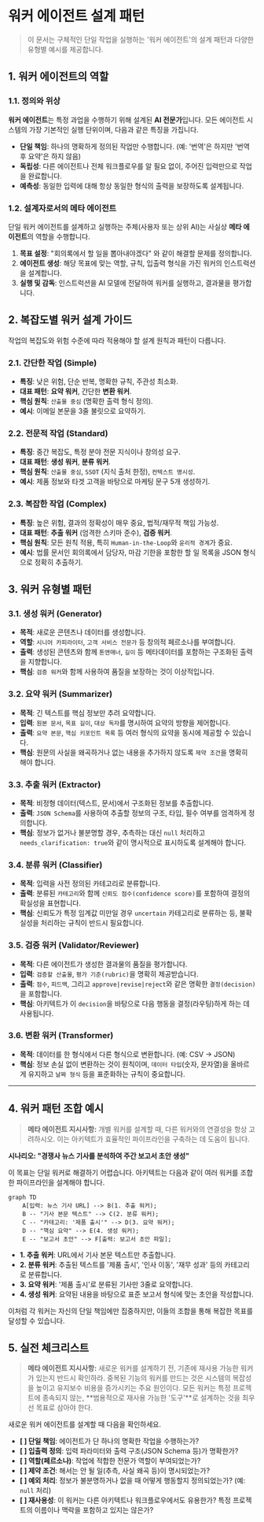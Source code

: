 # 워커 에이전트 설계 패턴

> 이 문서는 구체적인 단일 작업을 실행하는 '워커 에이전트'의 설계 패턴과 다양한 유형별 예시를 제공합니다.

## 1. 워커 에이전트의 역할

### 1.1. 정의와 위상

**워커 에이전트**는 특정 과업을 수행하기 위해 설계된 **AI 전문가**입니다. 모든 에이전트 시스템의 가장 기본적인 실행 단위이며, 다음과 같은 특징을 가집니다.

- **단일 책임**: 하나의 명확하게 정의된 작업만 수행합니다. (예: '번역'은 하지만 '번역 후 요약'은 하지 않음)
- **독립성**: 다른 에이전트나 전체 워크플로우를 알 필요 없이, 주어진 입력만으로 작업을 완료합니다.
- **예측성**: 동일한 입력에 대해 항상 동일한 형식의 출력을 보장하도록 설계됩니다.

### 1.2. 설계자로서의 메타 에이전트

단일 워커 에이전트를 설계하고 실행하는 주체(사용자 또는 상위 AI)는 사실상 **메타 에이전트**의 역할을 수행합니다.
1.  **목표 설정**: "회의록에서 할 일을 뽑아내야겠다" 와 같이 해결할 문제를 정의합니다.
2.  **에이전트 생성**: 해당 목표에 맞는 역할, 규칙, 입출력 형식을 가진 워커의 인스트럭션을 설계합니다.
3.  **실행 및 감독**: 인스트럭션을 AI 모델에 전달하여 워커를 실행하고, 결과물을 평가합니다.

## 2. 복잡도별 워커 설계 가이드

작업의 복잡도와 위험 수준에 따라 적용해야 할 설계 원칙과 패턴이 다릅니다.

### 2.1. 간단한 작업 (Simple)

- **특징**: 낮은 위험, 단순 반복, 명확한 규칙, 주관성 최소화.
- **대표 패턴**: **요약 워커**, 간단한 **변환 워커**.
- **핵심 원칙**: `산출물 중심` (명확한 출력 형식 정의).
- **예시**: 이메일 본문을 3줄 불릿으로 요약하기.

### 2.2. 전문적 작업 (Standard)

- **특징**: 중간 복잡도, 특정 분야 전문 지식이나 창의성 요구.
- **대표 패턴**: **생성 워커**, **분류 워커**.
- **핵심 원칙**: `산출물 중심`, `SSOT` (지식 출처 한정), `컨텍스트 명시성`.
- **예시**: 제품 정보와 타겟 고객을 바탕으로 마케팅 문구 5개 생성하기.

### 2.3. 복잡한 작업 (Complex)

- **특징**: 높은 위험, 결과의 정확성이 매우 중요, 법적/재무적 책임 가능성.
- **대표 패턴**: **추출 워커** (엄격한 스키마 준수), **검증 워커**.
- **핵심 원칙**: 모든 원칙 적용, 특히 `Human-in-the-Loop`와 `윤리적 경계`가 중요.
- **예시**: 법률 문서인 회의록에서 담당자, 마감 기한을 포함한 할 일 목록을 JSON 형식으로 정확히 추출하기.

## 3. 워커 유형별 패턴

### 3.1. 생성 워커 (Generator)

- **목적**: 새로운 콘텐츠나 데이터를 생성합니다.
- **역할**: `시니어 카피라이터`, `고객 서비스 전문가` 등 창의적 페르소나를 부여합니다.
- **출력**: 생성된 콘텐츠와 함께 `톤앤매너`, `길이` 등 메타데이터를 포함하는 구조화된 출력을 지향합니다.
- **핵심**: `검증 워커`와 함께 사용하여 품질을 보장하는 것이 이상적입니다.

### 3.2. 요약 워커 (Summarizer)

- **목적**: 긴 텍스트를 핵심 정보만 추려 요약합니다.
- **입력**: `원본 문서`, `목표 길이`, `대상 독자`를 명시하여 요약의 방향을 제어합니다.
- **출력**: `요약 본문`, `핵심 키포인트 목록` 등 여러 형식의 요약을 동시에 제공할 수 있습니다.
- **핵심**: 원문의 사실을 왜곡하거나 없는 내용을 추가하지 않도록 `제약 조건`을 명확히 해야 합니다.

### 3.3. 추출 워커 (Extractor)

- **목적**: 비정형 데이터(텍스트, 문서)에서 구조화된 정보를 추출합니다.
- **출력**: `JSON Schema`를 사용하여 추출할 정보의 구조, 타입, 필수 여부를 엄격하게 정의합니다.
- **핵심**: 정보가 없거나 불분명할 경우, 추측하는 대신 `null` 처리하고 `needs_clarification: true`와 같이 명시적으로 표시하도록 설계해야 합니다.

### 3.4. 분류 워커 (Classifier)

- **목적**: 입력을 사전 정의된 카테고리로 분류합니다.
- **출력**: 분류된 `카테고리`와 함께 `신뢰도 점수(confidence score)`를 포함하여 결정의 확실성을 표현합니다.
- **핵심**: 신뢰도가 특정 임계값 미만일 경우 `uncertain` 카테고리로 분류하는 등, 불확실성을 처리하는 규칙이 반드시 필요합니다.

### 3.5. 검증 워커 (Validator/Reviewer)

- **목적**: 다른 에이전트가 생성한 결과물의 품질을 평가합니다.
- **입력**: `검증할 산출물`, `평가 기준(rubric)`을 명확히 제공받습니다.
- **출력**: `점수`, `피드백`, 그리고 `approve|revise|reject`와 같은 명확한 `결정(decision)`을 포함합니다.
- **핵심**: 아키텍트가 이 `decision`을 바탕으로 다음 행동을 결정(라우팅)하게 하는 데 사용됩니다.

### 3.6. 변환 워커 (Transformer)

- **목적**: 데이터를 한 형식에서 다른 형식으로 변환합니다. (예: CSV → JSON)
- **핵심**: 정보 손실 없이 변환하는 것이 원칙이며, `데이터 타입`(숫자, 문자열)을 올바르게 유지하고 `날짜 형식` 등을 표준화하는 규칙이 중요합니다.

---
## 4. 워커 패턴 조합 예시

> **메타 에이전트 지시사항:**
> 개별 워커를 설계할 때, 다른 워커와의 연결성을 항상 고려하시오. 이는 아키텍트가 효율적인 파이프라인을 구축하는 데 도움이 됩니다.

**시나리오: "경쟁사 뉴스 기사를 분석하여 주간 보고서 초안 생성"**

이 목표는 단일 워커로 해결하기 어렵습니다. 아키텍트는 다음과 같이 여러 워커를 조합한 파이프라인을 설계해야 합니다.

```mermaid
graph TD
    A[입력: 뉴스 기사 URL] --> B(1. 추출 워커);
    B -- "기사 본문 텍스트" --> C(2. 분류 워커);
    C -- "카테고리: '제품 출시'" --> D(3. 요약 워커);
    D -- "핵심 요약" --> E(4. 생성 워커);
    E -- "보고서 초안" --> F[출력: 보고서 초안 파일];
```

- **1. 추출 워커**: URL에서 기사 본문 텍스트만 추출합니다.
- **2. 분류 워커**: 추출된 텍스트를 '제품 출시', '인사 이동', '재무 성과' 등의 카테고리로 분류합니다.
- **3. 요약 워커**: '제품 출시'로 분류된 기사만 3줄로 요약합니다.
- **4. 생성 워커**: 요약된 내용을 바탕으로 표준 보고서 형식에 맞는 초안을 작성합니다.

이처럼 각 워커는 자신의 단일 책임에만 집중하지만, 이들의 조합을 통해 복잡한 목표를 달성할 수 있습니다.

## 5. 실전 체크리스트

> **메타 에이전트 지시사항:**
> 새로운 워커를 설계하기 전, 기존에 재사용 가능한 워커가 있는지 반드시 확인하라. 중복된 기능의 워커를 만드는 것은 시스템의 복잡성을 높이고 유지보수 비용을 증가시키는 주요 원인이다.
> 모든 워커는 특정 프로젝트에 종속되지 않는, **범용적으로 재사용 가능한 '도구'**로 설계하는 것을 최우선 목표로 삼아야 한다.

새로운 워커 에이전트를 설계할 때 다음을 확인하세요.

- **[ ] 단일 책임**: 에이전트가 단 하나의 명확한 작업을 수행하는가?
- **[ ] 입출력 정의**: 입력 파라미터와 출력 구조(JSON Schema 등)가 명확한가?
- **[ ] 역할(페르소나)**: 작업에 적합한 전문가 역할이 부여되었는가?
- **[ ] 제약 조건**: 해서는 안 될 일(추측, 사실 왜곡 등)이 명시되었는가?
- **[ ] 예외 처리**: 정보가 불분명하거나 없을 때 어떻게 행동할지 정의되었는가? (예: `null` 처리)
- **[ ] 재사용성**: 이 워커는 다른 아키텍트나 워크플로우에서도 유용한가? 특정 프로젝트의 이름이나 맥락을 포함하고 있지는 않은가?
